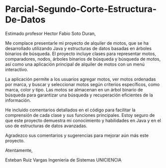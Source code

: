 # Parcial-Segundo-Corte-Estructura-De-Datos

Estimado profesor Hector Fabio Soto Duran,

Me complace presentarle mi proyecto de alquiler de motos, que se ha desarrollado utilizando Java y estructuras de datos basadas en árboles binarios de búsqueda. 
El proyecto incluye clases para representar motos, comparadores, nodos, árboles binarios de búsqueda y búsqueda de motos, así como una aplicación principal de 
alquiler de motos con un menú interactivo.

La aplicación permite a los usuarios agregar motos, ver motos ordenadas por marca, y buscar y seleccionar motos según criterios específicos, como marca, 
color y tipo. Las motos se almacenan en un árbol binario de búsqueda para garantizar una búsqueda y recuperación eficientes de la información.

He incluido comentarios detallados en el código para facilitar la comprensión de cada clase y sus funciones principales. 
Estoy seguro de que este proyecto demuestra mi conocimiento y habilidades en Java y en el uso de estructuras de datos avanzadas.

Agradezco sus comentarios y sugerencias para mejorar aún más este proyecto.

Atentamente,

Esteban Ruiz Vargas
Ingenieria de Sistemas
UNICIENCIA
